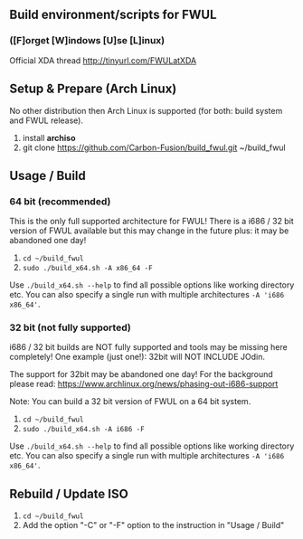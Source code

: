 ## Build environment/scripts for FWUL 
### ([F]orget [W]indows [U]se [L]inux)

Official XDA thread http://tinyurl.com/FWULatXDA

## Setup & Prepare (Arch Linux)

No other distribution then Arch Linux is supported (for both: build system and FWUL release).

1. install **archiso**
1. git clone https://github.com/Carbon-Fusion/build_fwul.git ~/build_fwul


## Usage / Build

### 64 bit (recommended)

This is the only full supported architecture for FWUL! 
There is a i686 / 32 bit version of FWUL available but this may change in the
future plus: it may be abandoned one day!

1. `cd ~/build_fwul`
1. `sudo ./build_x64.sh -A x86_64 -F`

Use `./build_x64.sh --help` to find all possible options like working directory etc.
You can also specify a single run with multiple architectures `-A 'i686 x86_64'`.


### 32 bit (not fully supported)

i686 / 32 bit builds are NOT fully supported and tools may be missing here
completely! One example (just one!): 32bit will NOT INCLUDE JOdin.

The support for 32bit may be abandoned one day! For the background 
please read: https://www.archlinux.org/news/phasing-out-i686-support

Note: You can build a 32 bit version of FWUL on a 64 bit system.

1. `cd ~/build_fwul`
1. `sudo ./build_x64.sh -A i686 -F`

Use `./build_x64.sh --help` to find all possible options like working directory etc.
You can also specify a single run with multiple architectures `-A 'i686 x86_64'`.


## Rebuild / Update ISO

1. `cd ~/build_fwul`
1. Add the option "-C"  or "-F" option to the instruction in "Usage / Build"
